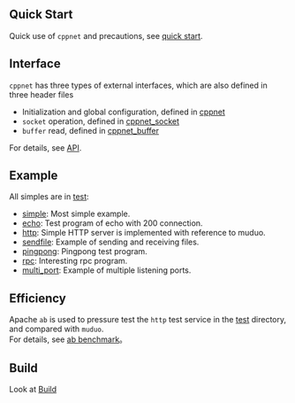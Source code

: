## Quick Start
Quick use of `cppnet` and precautions, see [quick start](doc/start/quick_start.md).

## Interface

`cppnet` has three types of external interfaces, which are also defined in three header files   
- Initialization and global configuration, defined in [cppnet](/include/cppnet.h)   
- `socket` operation, defined in [cppnet_socket](/include/cppnet_socket.h)   
- `buffer` read, defined in [cppnet_buffer](/include/cppnet_buffer.h)   
   
For details, see [API](/doc/api/api.md).   

## Example

All simples are in [test](/test):   
- [simple](/test/simple): Most simple example.   
- [echo](/test/echo): Test program of echo with 200 connection.   
- [http](/test/http): Simple HTTP server is implemented with reference to muduo.   
- [sendfile](/test/sendfile): Example of sending and receiving files.   
- [pingpong](/test/pingpong): Pingpong test program.   
- [rpc](/test/rpc): Interesting rpc program.   
- [multi_port](/test/multi_port): Example of multiple listening ports.      

## Efficiency

Apache `ab` is used to pressure test the `http` test service in the [test](/test) directory, and compared with `muduo`.    
For details, see [ab benchmark](/doc/efficiency/apache_ab_bench.md)。

## Build

Look at [Build](/doc/build/build.md)

